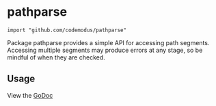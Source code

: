 # pathparse

    import "github.com/codemodus/pathparse"

Package pathparse provides a simple API for accessing path segments. Accessing
multiple segments may produce errors at any stage, so be mindful of when they
are checked.

## Usage

View the [GoDoc](http://godoc.org/github.com/codemodus/pathparse)
